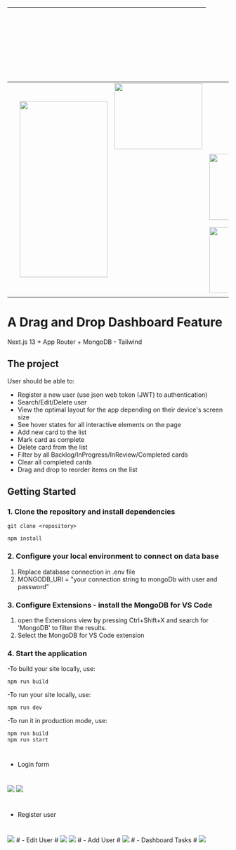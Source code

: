 



| &nbsp; &nbsp;  &nbsp; &nbsp; &nbsp; &nbsp;  &nbsp; &nbsp; |   |   | 
| :---------------: | :---------------: | :---------------: |
| <td rowspan=3><img src="https://myoctocat.com/assets/images/base-octocat.svg" width="200" height="400" /> | <img src="https://github.com/daphne2020/daphne2020/blob/main/assets/mongodb.svg" width="200" height="150" /> |  | |
| &nbsp; &nbsp; &nbsp; &nbsp; &nbsp; &nbsp;  &nbsp; &nbsp; |  | <img src="https://github.com/daphne2020/daphne2020/blob/main/assets/Nextjs-white.png" width="200" height="150" /> |
| &nbsp; &nbsp; &nbsp; &nbsp; &nbsp; &nbsp;  &nbsp; &nbsp; |  | <img src="https://github.com/daphne2020/daphne2020/blob/main/assets/tailwind-css.svg" width="200" height="150" /> |

                                                                                                                                                                  
#


# A Drag and Drop Dashboard Feature

Next.js 13 + App Router + MongoDB - Tailwind

## The project

User should be able to:

- Register a new user (use json web token (JWT) to authentication)
- Search/Edit/Delete user
- View the optimal layout for the app depending on their device's screen size
- See hover states for all interactive elements on the page
- Add new card to the list
- Mark card as complete
- Delete card from the list
- Filter by all Backlog/InProgress/InReview/Completed cards
- Clear all completed cards
- Drag and drop to reorder items on the list


## Getting Started

### 1. Clone the repository and install dependencies

```
git clone <repository>
```

```
npm install
```

### 2. Configure your local environment to connect on data base

1. Replace database connection in .env file
2. MONGODB_URI = "your connection string to mongoDb with user and password"


### 3. Configure Extensions - install the MongoDB for VS Code

1. open the Extensions view by pressing Ctrl+Shift+X and search for 'MongoDB' to filter the results. 
2. Select the MongoDB for VS Code extension

### 4. Start the application

-To build your site locally, use:

```
npm run build
```

-To run your site locally, use:

```
npm run dev
```

-To run it in production mode, use:


```
npm run build
npm run start
```

#
- Login form
#

  <img src="https://github.com/daphne2020/daphne2020/blob/main/assets/dashboard-login.png" style="text-align:center"/>
  <img src="https://github.com/daphne2020/daphne2020/blob/main/assets/user-login-successfuly.png"/>
  
#
- Register user
#
<img src="https://github.com/daphne2020/daphne2020/blob/main/assets/register.png"/>
#
- Edit User
#
<img src="https://github.com/daphne2020/daphne2020/blob/main/assets/edit-user.png" style="text-align:center"/>
<img src="https://github.com/daphne2020/daphne2020/blob/main/assets/edit-user-name.png"/>
#
- Add User
#
<img src="https://github.com/daphne2020/daphne2020/blob/main/assets/add-user.png" />
#
- Dashboard Tasks
#
<img src="https://github.com/daphne2020/daphne2020/blob/main/assets/dashboard.png" />


